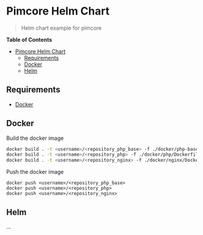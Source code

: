 # Pimcore Helm Chart

> Helm chart example for pimcore

**Table of Contents**

- [Pimcore Helm Chart](#pimcore-helm-chart)
	- [Requirements](#requirements)
	- [Docker](#docker)
	- [Helm](#helm)

## Requirements

- [Docker](https://www.docker.com/)

## Docker

Build the docker image

```bash
docker build . -t <username>/<repository_php_base> -f ./docker/php-base/Dockerfile
docker build . -t <username>/<repository_php> -f ./docker/php/Dockerfile --build-arg BASE_PHP_IMAGE=<username>/<repository_php_base>
docker build . -t <username>/<repository_nginx> -f ./docker/nginx/Dockerfile --build-arg ASSET_IMAGE=<username>/<repository_php>
```

Push the docker image

```
docker push <username>/<repository_php_base>
docker push <username>/<repository_php>
docker push <username>/<repository_nginx>
```

## Helm

...
